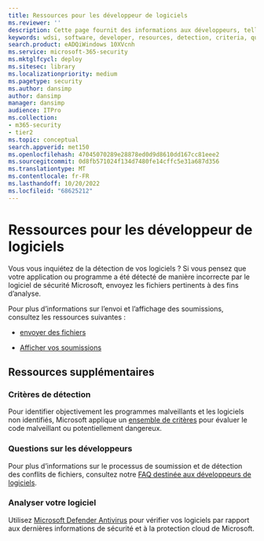 ```yaml
---
title: Ressources pour les développeur de logiciels
ms.reviewer: ''
description: Cette page fournit des informations aux développeurs, telles que des critères de détection, des questions sur les développeurs et la façon de vérifier vos logiciels par rapport au renseignement de sécurité.
keywords: wdsi, software, developer, resources, detection, criteria, questions, scan, software, definitions, cloud, protection, security intelligence
search.product: eADQiWindows 10XVcnh
ms.service: microsoft-365-security
ms.mktglfcycl: deploy
ms.sitesec: library
ms.localizationpriority: medium
ms.pagetype: security
ms.author: dansimp
author: dansimp
manager: dansimp
audience: ITPro
ms.collection:
- m365-security
- tier2
ms.topic: conceptual
search.appverid: met150
ms.openlocfilehash: 47045070289e28878ed0d9d8610dd167cc81eee2
ms.sourcegitcommit: 0d8fb571024f134d7480fe14cffc5e31a687d356
ms.translationtype: MT
ms.contentlocale: fr-FR
ms.lasthandoff: 10/20/2022
ms.locfileid: "68625212"
---
```

# <a name="software-developer-resources"></a>Ressources pour les développeur de logiciels

Vous vous inquiétez de la détection de vos logiciels ?
Si vous pensez que votre application ou programme a été détecté de manière incorrecte par le logiciel de sécurité Microsoft, envoyez les fichiers pertinents à des fins d’analyse.

Pour plus d’informations sur l’envoi et l’affichage des soumissions, consultez les ressources suivantes :

- [envoyer des fichiers](https://www.microsoft.com/wdsi/filesubmission)

- [Afficher vos soumissions](https://www.microsoft.com/wdsi/submissionhistory)

## <a name="additional-resources"></a>Ressources supplémentaires

### <a name="detection-criteria"></a>Critères de détection

Pour identifier objectivement les programmes malveillants et les logiciels non identifiés, Microsoft applique un [ensemble de critères](criteria.md) pour évaluer le code malveillant ou potentiellement dangereux.

### <a name="developer-questions"></a>Questions sur les développeurs

Pour plus d’informations sur le processus de soumission et de détection des conflits de fichiers, consultez notre [FAQ destinée aux développeurs de logiciels](developer-faq.yml).

### <a name="scan-your-software"></a>Analyser votre logiciel

Utilisez [Microsoft Defender Antivirus](/microsoft-365/security/defender-endpoint/microsoft-defender-antivirus-in-windows-10) pour vérifier vos logiciels par rapport aux dernières informations de sécurité et à la protection cloud de Microsoft.